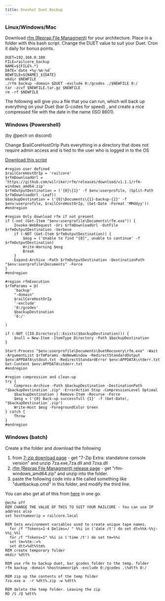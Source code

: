 ```yaml
---
title: Oneshot Duet Backup
---
```


### Linux/Windows/Mac
Download [rfm (Reprap File Managment)](https://github.com/wilriker/rfm/releases) for your architecture.
Place in a folder with this bash script. Change the DUET value to suit your Duet.
Cron it daily for bonus points.
```
DUET=192.168.0.100
FILE=railcore_backup             
NAME=${FILE%.*}
DATE=`date +%y-%m-%d`         
NEWFILE=${NAME}_${DATE}
mkdir $NEWFILE
./rfm backup -domain $DUET -exclude 0:/gcodes ./$NEWFILE 0:/
tar -zcvf $NEWFILE.tar.gz $NEWFILE
rm -rf $NEWFILE
```


The following will give you a file that you can run, which will back up everything on your Duet (bar G-codes for speed) , and create a nice compressed file with the date in the name (ISO 8601).

### Windows (Powershell)
(by @pech on discord)

Change $railCoreHostOrIp
Puts everything in a directory that does not require admin access and is tied to the user who is logged in to the OS

[Download this script](https://cdn.discordapp.com/attachments/546190822228492290/657045033089761290/Railcore_backup.ps1)

```
#region user defined
$railCoreHostOrIp = 'railcore'
$rfmDownloadUrl = 'https://github.com/wilriker/rfm/releases/download/v1.1.1/rfm-windows_amd64.zip'
$rfmOutputDestination = ('{0}\{1}' -f $env:userprofile, (Split-Path $rfmDownloadUrl -Leaf))
$backupDestination = ('{0}\Documents\{1}-backup-{2}' -f $env:userprofile, $railCoreHostOrIp, (Get-Date -Format 'MMddyy'))
#endregion

#region Only download rfm if not present
if (-not (Get-Item "$env:userprofile\Documents\rfm.exe")) {
    Invoke-WebRequest -Uri $rfmDownloadUrl -OutFile $rfmOutputDestination -Verbose
    if (-NOT (Get-Item $rfmOutputDestination)) {
        $msg = ('Unable to find "{0}", unable to continue' -f $rfmOutputDestination)
        Write-Warning $msg
        Break
    }
    Expand-Archive -Path $rfmOutputDestination -DestinationPath "$env:userprofile\Documents" -Force
}
#endregion

#region rfmExecution
$rfmParams = @(
    'backup'
    "-domain"
    $railCoreHostOrIp
    '-exclude'
    '0:/gcodes'
    $backupDestination
    '0:/'
    
)

if (-NOT ([IO.Directory]::Exists($backupDestination))) {
    $null = New-Item -ItemType Directory -Path $backupDestination
}
 
Start-Process "$env:userprofile\Documents\DuetRecovery\rfm.exe" -Wait -ArgumentList $rfmParams -NoNewWindow -RedirectStandardOutput $env:APPDATA\stdout.txt -RedirectStandardError $env:APPDATA\stderr.txt
Get-Content $env:APPDATA\stderr.txt
#endregion

#region compression and clean-up
try {
    Compress-Archive -Path $backupDestination -DestinationPath "$backupDestination`.zip" -ErrorAction Stop -CompressionLevel Optimal
    $backupDestination | Remove-Item -Recurse -Force
    $msg = ('{0} Back-up successfull {1}' -f (Get-Date), "$backupDestination`.zip")
    Write-Host $msg -ForegroundColor Green
} catch {
    Throw
}
#endregion
```


### Windows (batch)
Create a the folder and download the following
1. from  [7-zip download page](https://www.7-zip.org/download.html) - get "7-Zip Extra: standalone console version" and unzip 7za.exe,7za.dll and 7zxa.dll
1. [rfm (Reprap File Managment) release page](https://github.com/wilriker/rfm/releases)  - get "rfm-windows_amd64.zip" and unzip into the folder.
1. paste the following code into a file called something like "duetbackup.cmd" in this folder, and modify the third line.

You can also get all of this from [here](http://www.crimsoncurve.com/upload/duetbackup.zip) in one go.
```
@echo off
REM CHANGE THE VALUE OF THIS TO SUIT YOUR RAILCORE - You can use IP address also
set hostnameorip = railcore.local

REM Sets environment variables used to create unique tape names.
  for /f "Tokens=1-4 Delims=/ " %%i in ('date /t') do set dt=%%k-%%j-%%i_%%l
  for /f "Tokens=1" %%i in ('time /t') do set tm=%%i
  set tm=%tm::=%
  set dtt=%dt%%tm%
REM create temporary folder
mkdir %dtt%

REM use rfm to backup duet, bar gcodes folder to the temp. folder
rfm backup -domain %hostnameorip% -exclude 0:/gcodes .\%dtt% 0:/

REM zip up the contents of the temp folder
7za.exe a  -r %dtt%.zip -w %dtt% 

REM delete the temp folder. Leaving the zip
RD /S /Q %dtt%
```



